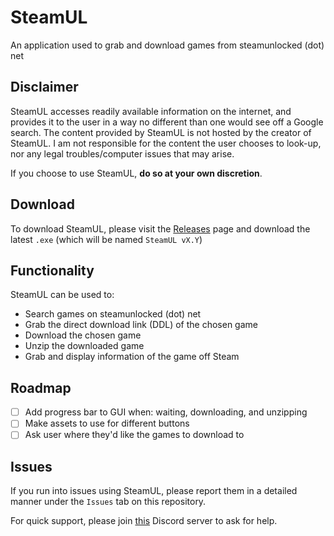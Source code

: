 # SteamUL
An application used to grab and download games from steamunlocked (dot) net

## Disclaimer
SteamUL accesses readily available information on the internet, and provides it to the user in a way no different than one would see off a Google search. The content provided by SteamUL is not hosted by the creator of SteamUL. I am not responsible for the content the user chooses to look-up, nor any legal troubles/computer issues that may arise.

If you choose to use SteamUL, **do so at your own discretion**.

## Download
To download SteamUL, please visit the [Releases](https://github.com/ashenafee/SteamUL/releases/latest) page and download the latest `.exe` (which will be named `SteamUL vX.Y`)

## Functionality
SteamUL can be used to:

- Search games on steamunlocked (dot) net
- Grab the direct download link (DDL) of the chosen game
- Download the chosen game
- Unzip the downloaded game
- Grab and display information of the game off Steam

## Roadmap
- [ ] Add progress bar to GUI when: waiting, downloading, and unzipping
- [ ] Make assets to use for different buttons
- [ ] Ask user where they'd like the games to download to

## Issues
If you run into issues using SteamUL, please report them in a detailed manner under the `Issues` tab on this repository.

For quick support, please join [this](https://discord.gg/6fvTwWM5mJ) Discord server to ask for help.
